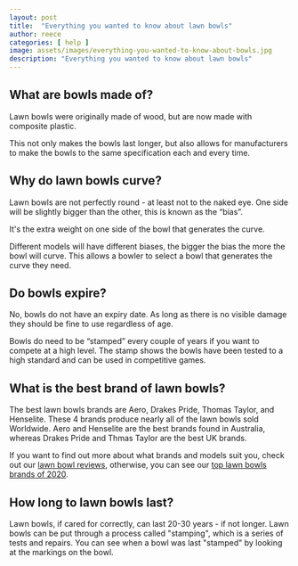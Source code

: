 ```yaml
---
layout: post
title:  "Everything you wanted to know about lawn bowls"
author: reece
categories: [ help ]
image: assets/images/everything-you-wanted-to-know-about-bowls.jpg
description: "Everything you wanted to know about lawn bowls"
---
```


## What are bowls made of?

Lawn bowls were originally made of wood, but are now made with composite plastic. 

This not only makes the bowls last longer, but also allows for manufacturers to make the bowls to the same specification each and every time.

## Why do lawn bowls curve?

Lawn bowls are not perfectly round - at least not to the naked eye. One side will be slightly bigger than the other, this is known as the “bias”. 

It's the extra weight on one side of the bowl that generates the curve.

Different models will have different biases, the bigger the bias the more the bowl will curve. This allows a bowler to select a bowl that generates the curve they need.

## Do bowls expire?

No, bowls do not have an expiry date. As long as there is no visible damage they should be fine to use regardless of age.

Bowls do need to be “stamped” every couple of years if you want to compete at a high level. The stamp shows the bowls have been tested to a high standard and can be used in competitive games.

## What is the best brand of lawn bowls?

The best lawn bowls brands are Aero, Drakes Pride, Thomas Taylor, and Henselite. These 4 brands produce nearly all of the lawn bowls sold Worldwide. Aero and Henselite are the best brands found in Australia, whereas Drakes Pride and Thmas Taylor are the best UK brands.

If you want to find out more about what brands and models suit you, check out our <a href="/review">lawn bowl reviews</a>, otherwise, you can see our <a href="/guide/best-lawn-bowls-brands">top lawn bowls brands of 2020</a>.

## How long to lawn bowls last?

Lawn bowls, if cared for correctly, can last 20-30 years - if not longer. Lawn bowls can be put through a process called "stamping", which is a series of tests and repairs. You can see when a bowl was last "stamped" by looking at the markings on the bowl. 

